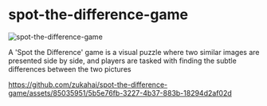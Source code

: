 # spot-the-difference-game

![spot-the-difference-game
](https://socialify.git.ci/zukahai/spot-the-difference-game/image?description=1&forks=1&issues=1&language=1&owner=1&pattern=Brick%20Wall&pulls=1&stargazers=1&theme=Dark)

A 'Spot the Difference' game is a visual puzzle where two similar images are presented side by side, and players are tasked with finding the subtle differences between the two pictures

https://github.com/zukahai/spot-the-difference-game/assets/85035951/5b5e76fb-3227-4b37-883b-18294d2af02d
